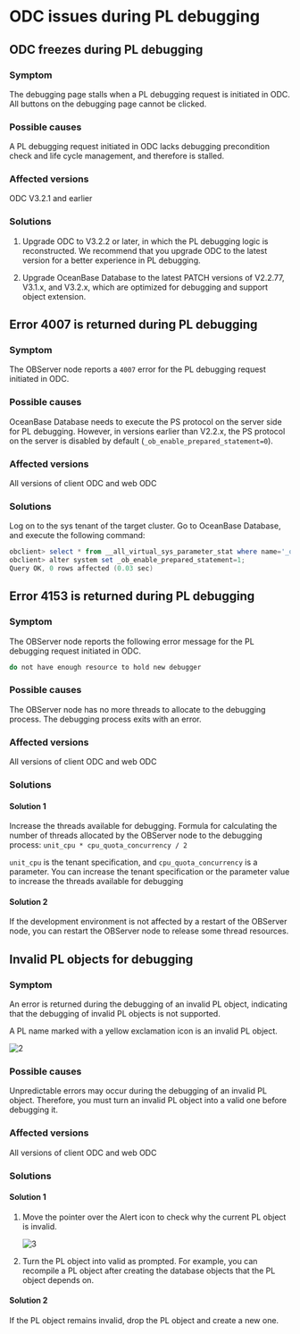 ODC issues during PL debugging
===============================

ODC freezes during PL debugging
-------------------------------

### Symptom

The debugging page stalls when a PL debugging request is initiated in ODC. All buttons on the debugging page cannot be clicked.

### Possible causes

A PL debugging request initiated in ODC lacks debugging precondition check and life cycle management, and therefore is stalled.

### Affected versions

ODC V3.2.1 and earlier

### Solutions

1. Upgrade ODC to V3.2.2 or later, in which the PL debugging logic is reconstructed. We recommend that you upgrade ODC to the latest version for a better experience in PL debugging.

2. Upgrade OceanBase Database to the latest PATCH versions of V2.2.77, V3.1.x, and V3.2.x, which are optimized for debugging and support object extension.

Error 4007 is returned during PL debugging
-----------------------------------


### Symptom

The OBServer node reports a `4007` error for the PL debugging request initiated in ODC.

### Possible causes


OceanBase Database needs to execute the PS protocol on the server side for PL debugging. However, in versions earlier than V2.2.x, the PS protocol on the server is disabled by default (`_ob_enable_prepared_statement=0`).

### Affected versions

All versions of client ODC and web ODC

### Solutions

Log on to the sys tenant of the target cluster. Go to OceanBase Database, and execute the following command:

```powershell
obclient> select * from __all_virtual_sys_parameter_stat where name='_ob_enable_prepared_statement' \G
obclient> alter system set _ob_enable_prepared_statement=1;
Query OK, 0 rows affected (0.03 sec)
```

Error 4153 is returned during PL debugging
-----------------------------------

### Symptom

The OBServer node reports the following error message for the PL debugging request initiated in ODC.

```powershell
do not have enough resource to hold new debugger
```

### Possible causes

The OBServer node has no more threads to allocate to the debugging process. The debugging process exits with an error.

### Affected versions

All versions of client ODC and web ODC

### Solutions

#### Solution 1

Increase the threads available for debugging. Formula for calculating the number of threads allocated by the OBServer node to the debugging process: `unit_cpu * cpu_quota_concurrency / 2`

`unit_cpu` is the tenant specification, and `cpu_quota_concurrency` is a parameter. You can increase the tenant specification or the parameter value to increase the threads available for debugging

#### Solution 2

If the development environment is not affected by a restart of the OBServer node, you can restart the OBServer node to release some thread resources.

Invalid PL objects for debugging
----------------------------------

### Symptom

An error is returned during the debugging of an invalid PL object, indicating that the debugging of invalid PL objects is not supported.

A PL name marked with a yellow exclamation icon is an invalid PL object.

![2](https://obbusiness-private.oss-cn-shanghai.aliyuncs.com/doc/img/odc/KB/3.common-troubleshooting/4.pl-object/6.page-freezes-during-pl-debugging/2.png)

### Possible causes

Unpredictable errors may occur during the debugging of an invalid PL object. Therefore, you must turn an invalid PL object into a valid one before debugging it.

### Affected versions

All versions of client ODC and web ODC

### Solutions

#### Solution 1

1. Move the pointer over the Alert icon to check why the current PL object is invalid.

   ![3](https://obbusiness-private.oss-cn-shanghai.aliyuncs.com/doc/img/odc/KB/3.common-troubleshooting/4.pl-object/6.page-freezes-during-pl-debugging/3.png)

2. Turn the PL object into valid as prompted. For example, you can recompile a PL object after creating the database objects that the PL object depends on.

#### Solution 2

If the PL object remains invalid, drop the PL object and create a new one.